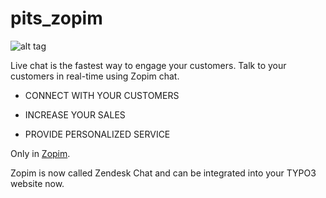 # pits_zopim

![alt tag](http://demo.mypits.org:10039/fileadmin/user_upload/zopim.png)

Live chat is the fastest way to engage your customers. Talk to your customers in real-time using Zopim chat. 

 * CONNECT WITH YOUR CUSTOMERS

 * INCREASE YOUR SALES
 
 * PROVIDE PERSONALIZED SERVICE

Only in [Zopim](https://www.zopim.com/).

Zopim is now called Zendesk Chat
and can be integrated into your TYPO3 website now. 
